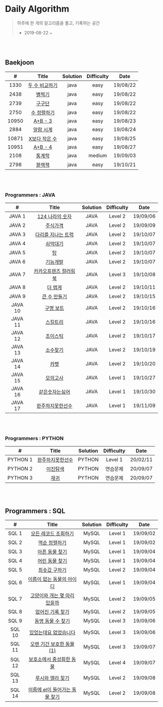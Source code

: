 # Daily Algorithm

> 하루에 한 개의 알고리즘을 풀고, 기록하는 공간
>
> * 2019-08-22 ~



<br><br>

## Baekjoon 

| # | Title          | Solution | Difficulty | Date     |
| :---: | :------------: | :------: | :----: | :------: |
| 1330  | [두 수 비교하기](https://github.com/mand2/Daily-Algorithm/blob/master/Baekjoon/1330.java) | java     | easy  | 19/08/22 |
| 2438  | [별찍기](https://github.com/mand2/Daily-Algorithm/blob/master/Baekjoon/2438.java) | java     | easy  | 19/08/22 |
| 2739  | [구구단](https://github.com/mand2/Daily-Algorithm/blob/master/Baekjoon/2739.java) | java     | easy  | 19/08/22 |
| 2750  | [수 정렬하기](https://github.com/mand2/Daily-Algorithm/blob/master/Baekjoon/2750.java) | java     | easy  | 19/08/22 |
| 10950 | [A+B - 3](https://github.com/mand2/Daily-Algorithm/blob/master/Baekjoon/10950.java) | java     | easy  | 19/08/23 |
| 2884  | [알람 시계](https://github.com/mand2/Daily-Algorithm/blob/master/Baekjoon/2884.java) | java     | easy  | 19/08/24 |
| 10871 | [X보다 작은 수](https://github.com/mand2/Daily-Algorithm/blob/master/Baekjoon/10871.java) | java | easy | 19/08/25 |
| 10951 | [A+B - 4](https://github.com/mand2/Daily-Algorithm/blob/master/Baekjoon/10951.java) | java | easy | 19/08/27 |
| 2108 | [통계학](https://github.com/mand2/Daily-Algorithm/blob/master/Baekjoon/2108.java) | java | medium | 19/09/03 |
| 2798 | [블랙잭](https://github.com/mand2/Daily-Algorithm/blob/master/Baekjoon/블랙잭.md) | java | easy | 19/10/21 |

<br><br>

### Programmers : JAVA
| # | Title          | Solution | Difficulty | Date     |
| :---: | :------------: | :------: | :----: | :------: |
| JAVA 1 | [124 나라의 숫자](https://github.com/mand2/Daily-Algorithm/blob/master/Programmers/JAVA01.md) |   JAVA   |  Level 2   | 19/09/06 |
| JAVA 2 | [주식가격](https://github.com/mand2/Daily-Algorithm/blob/master/Programmers/stockprice.java) | JAVA | Level 2 | 19/09/09 |
| JAVA 3 | [다리를 지나는 트럭](https://github.com/mand2/Daily-Algorithm/blob/master/Programmers/다리를지나는트럭.md) | JAVA | Level 2 | 19/10/07 |
| JAVA 4 | [쇠막대기](https://github.com/mand2/Daily-Algorithm/blob/master/Programmers/쇠막대기.md) | JAVA | Level 2 | 19/10/07 |
| JAVA 5 | [탑](https://github.com/mand2/Daily-Algorithm/blob/master/Programmers/탑.md) | JAVA | Level 2 | 19/10/07 |
| JAVA 6 | [기능개발](https://github.com/mand2/Daily-Algorithm/blob/master/Programmers/기능개발.md) | JAVA | Level 2 | 19/10/07 |
| JAVA 7 | [카카오프렌즈 컬러링북](https://github.com/mand2/Daily-Algorithm/blob/master/Programmers/2017카카오프렌즈컬러링북.md) | JAVA | Level 3 | 19/10/08 |
| JAVA 8 | [더 맵게](https://github.com/mand2/Daily-Algorithm/blob/master/Programmers/더맵게.md) | JAVA | Level 2 | 19/10/11 |
| JAVA 9 | [큰 수 만들기](https://github.com/mand2/Daily-Algorithm/blob/master/Programmers/큰수만들기.md) | JAVA | Level 2 | 19/10/15 |
| JAVA 10 | [구명 보트](https://github.com/mand2/Daily-Algorithm/blob/master/Programmers/구명보트.md) | JAVA | Level 2 | 19/10/16 |
| JAVA 11 | [스킬트리](https://github.com/mand2/Daily-Algorithm/blob/master/Programmers/스킬트리.md) | JAVA | Level 2 | 19/10/16 |
| JAVA 12 | [조이스틱](https://github.com/mand2/Daily-Algorithm/blob/master/Programmers/조이스틱.md) | JAVA | Level 2 | 19/10/17 |
| JAVA 13 | [소수찾기](https://github.com/mand2/Daily-Algorithm/blob/master/Programmers/소수찾기.md) | JAVA | Level 2 | 19/10/19 |
| JAVA 14 | [카펫](https://github.com/mand2/Daily-Algorithm/blob/master/Programmers/카펫.md) | JAVA | Level 2 | 19/10/20 |
| JAVA 15 | [모의고사](https://github.com/mand2/Daily-Algorithm/blob/master/Programmers/모의고사.md) | JAVA | Level 1 | 19/10/27 |
| JAVA 16 | [같은숫자는싫어](https://github.com/mand2/Daily-Algorithm/blob/master/Programmers/같은숫자는싫어.md) | JAVA | Level 1 | 19/10/30 |
| JAVA 17 | [완주하지못한선수](https://github.com/mand2/Daily-Algorithm/blob/master/Programmers/완주하지못한선수.md) | JAVA | Level 1 | 19/11/09 |

<br><br>

### Programmers : PYTHON
| # | Title          | Solution | Difficulty | Date     |
| :---: | :------------: | :------: | :----: | :------: |
| PYTHON 1 | [완주하지못한선수](https://github.com/mand2/Daily-Algorithm/blob/master/Programmers/완주하지못한선수_python.md) |   PYTHON   |  Level 1   | 20/02/11 |
| PYTHON 2 | [이진탐색](https://github.com/mand2/Daily-Algorithm/blob/master/Programmers/이진탐색_python.md) |   PYTHON   |  연습문제   | 20/09/07 |
| PYTHON 3 | [재귀](https://github.com/mand2/Daily-Algorithm/blob/master/Programmers/재귀_1_python.md) |   PYTHON   |  연습문제   | 20/09/07 |

<br><br>

## Programmers : SQL

| # | Title          | Solution | Difficulty | Date     |
| :---: | :------------: | :------: | :----: | :------: |
| SQL 1 | [모든 레코드 조회하기](https://github.com/mand2/Daily-Algorithm/blob/master/Programmers/SQL_1_2.md) | MySQL | Level 1 | 19/09/02 |
| SQL 2 | [역순 정렬하기](https://github.com/mand2/Daily-Algorithm/blob/master/Programmers/SQL_1_2.md) | MySQL | Level 1 | 19/09/02 |
| SQL 3 | [아픈 동물 찾기](https://github.com/mand2/Daily-Algorithm/blob/master/Programmers/SQL_3_4.md) | MySQL | Level 1 | 19/09/04 |
| SQL 4 | [어린 동물 찾기](https://github.com/mand2/Daily-Algorithm/blob/master/Programmers/SQL_3_4.md) | MySQL | Level 1 | 19/09/04 |
| SQL 5 | [최솟값 구하기](https://github.com/mand2/Daily-Algorithm/blob/master/Programmers/SQL_5_6.md) | MySQL | Level 2 | 19/09/04 |
| SQL 6 | [이름이 없는 동물의 아이디](https://github.com/mand2/Daily-Algorithm/blob/master/Programmers/SQL_5_6.md) | MySQL | Level 1 | 19/09/04 |
| SQL 7 | [고양이와 개는 몇 마리 있을까](https://github.com/mand2/Daily-Algorithm/blob/master/Programmers/SQL_7_8.md) | MySQL | Level 2 | 19/09/05 |
| SQL 8 | [없어진 기록 찾기](https://github.com/mand2/Daily-Algorithm/blob/master/Programmers/SQL_7_8.md) | MySQL | Level 2 | 19/09/05 |
| SQL 9 | [동명 동물 수 찾기](https://github.com/mand2/Daily-Algorithm/blob/master/Programmers/SQL_9_10.md) | MySQL | Level 3 | 19/09/06 |
| SQL 10 | [있었는데요 없었습니다](https://github.com/mand2/Daily-Algorithm/blob/master/Programmers/SQL_9_10.md) | MySQL | Level 3 | 19/09/06 |
| SQL 11 | [오랜 기간 보호한 동물(1)](https://github.com/mand2/Daily-Algorithm/blob/master/Programmers/SQL_11_12.md) | MySQL | Level 3 | 19/09/07 |
| SQL 12 | [보호소에서 중성화한 동물](https://github.com/mand2/Daily-Algorithm/blob/master/Programmers/SQL_11_12.md) | MySQL | Level 4 | 19/09/07 |
| SQL 13 | [루시와 엘라 찾기](https://github.com/mand2/Daily-Algorithm/blob/master/Programmers/SQL_13_14.md) | MySQL | Level 2 | 19/09/08 |
| SQL 14 | [이름에 el이 들어가는 동물 찾기](https://github.com/mand2/Daily-Algorithm/blob/master/Programmers/SQL_13_14.md) | MySQL | Level 2 | 19/09/08 |

<br><br>